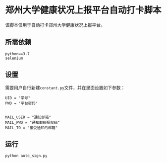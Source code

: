 # 郑州大学健康状况上报平台自动打卡脚本

该脚本仅用于自动打卡郑州大学健康状况上报平台。

## 所需依赖
```
python==3.7
selenium
```

## 设置

需要用户自行新建`constant.py`文件，并在里面设置如下参数：
```
UID = "学号"
PWD = "平台密码"


MAIL_USER = "通知邮箱"
MAIL_PWD = "通知邮箱授权码"
MAIL_TO = "接受通知的邮箱"
```

## 运行

`python auto_sign.py`
